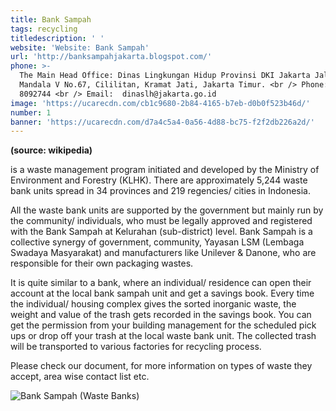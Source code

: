 ```yaml
---
title: Bank Sampah
tags: recycling
titledescription: ' '
website: 'Website: Bank Sampah'
url: 'http://banksampahjakarta.blogspot.com/'
phone: >-
  The Main Head Office: Dinas Lingkungan Hidup Provinsi DKI Jakarta Jalan
  Mandala V No.67, Cililitan, Kramat Jati, Jakarta Timur. <br /> Phone: (021)
  8092744 <br /> Email:  dinaslh@jakarta.go.id
image: 'https://ucarecdn.com/cb1c9680-2b84-4165-b7eb-d0b0f523b46d/'
number: 1
banner: 'https://ucarecdn.com/d7a4c5a4-0a56-4d88-bc75-f2f2db226a2d/'
---
```

**(source: wikipedia)**

 is a waste management program initiated and developed by the Ministry of Environment and Forestry (KLHK). There are approximately 5,244 waste bank units spread in 34 provinces and 219 regencies/ cities in Indonesia.

All the waste bank units are supported by the government but mainly run by the community/ individuals, who must be legally approved and registered with the Bank Sampah at Kelurahan (sub-district) level. Bank Sampah is a collective synergy of government, community, Yayasan LSM (Lembaga Swadaya Masyarakat) and manufacturers like Unilever & Danone, who are responsible for their own packaging wastes.

It is quite similar to a bank, where an individual/ residence can open their account at the local bank sampah unit and get a savings book. Every time the individual/ housing complex gives the sorted inorganic waste, the weight and value of the trash gets recorded in the savings book. You can get the permission from your building management for the scheduled pick ups or drop off your trash at the local waste bank unit. The collected trash will be transported to various factories for recycling process. 

Please check our document, for more information on types of waste they accept, area wise contact list etc.

![Bank Sampah (Waste Banks)](https://ucarecdn.com/cca5d96e-d69e-41d9-8b1d-b0a78d350625/ "Bank Sampah (Waste Banks)")
